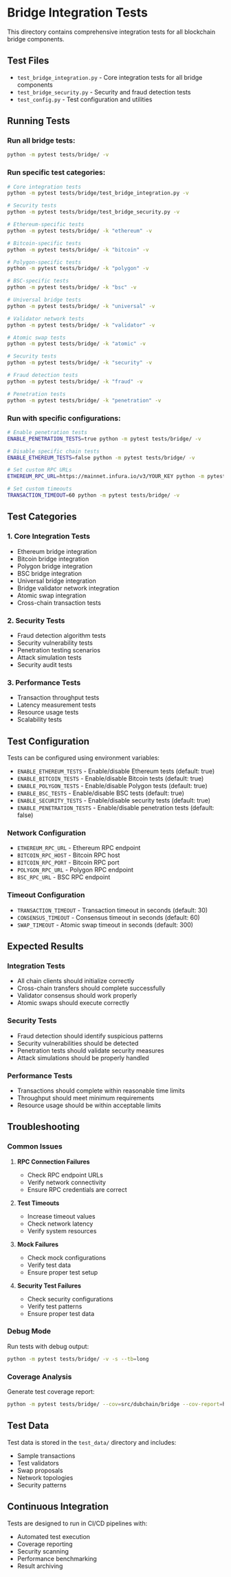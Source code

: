# Bridge Integration Tests

This directory contains comprehensive integration tests for all blockchain bridge components.

## Test Files

- `test_bridge_integration.py` - Core integration tests for all bridge components
- `test_bridge_security.py` - Security and fraud detection tests
- `test_config.py` - Test configuration and utilities

## Running Tests

### Run all bridge tests:
```bash
python -m pytest tests/bridge/ -v
```

### Run specific test categories:
```bash
# Core integration tests
python -m pytest tests/bridge/test_bridge_integration.py -v

# Security tests
python -m pytest tests/bridge/test_bridge_security.py -v

# Ethereum-specific tests
python -m pytest tests/bridge/ -k "ethereum" -v

# Bitcoin-specific tests
python -m pytest tests/bridge/ -k "bitcoin" -v

# Polygon-specific tests
python -m pytest tests/bridge/ -k "polygon" -v

# BSC-specific tests
python -m pytest tests/bridge/ -k "bsc" -v

# Universal bridge tests
python -m pytest tests/bridge/ -k "universal" -v

# Validator network tests
python -m pytest tests/bridge/ -k "validator" -v

# Atomic swap tests
python -m pytest tests/bridge/ -k "atomic" -v

# Security tests
python -m pytest tests/bridge/ -k "security" -v

# Fraud detection tests
python -m pytest tests/bridge/ -k "fraud" -v

# Penetration tests
python -m pytest tests/bridge/ -k "penetration" -v
```

### Run with specific configurations:
```bash
# Enable penetration tests
ENABLE_PENETRATION_TESTS=true python -m pytest tests/bridge/ -v

# Disable specific chain tests
ENABLE_ETHEREUM_TESTS=false python -m pytest tests/bridge/ -v

# Set custom RPC URLs
ETHEREUM_RPC_URL=https://mainnet.infura.io/v3/YOUR_KEY python -m pytest tests/bridge/ -v

# Set custom timeouts
TRANSACTION_TIMEOUT=60 python -m pytest tests/bridge/ -v
```

## Test Categories

### 1. Core Integration Tests
- Ethereum bridge integration
- Bitcoin bridge integration
- Polygon bridge integration
- BSC bridge integration
- Universal bridge integration
- Bridge validator network integration
- Atomic swap integration
- Cross-chain transaction tests

### 2. Security Tests
- Fraud detection algorithm tests
- Security vulnerability tests
- Penetration testing scenarios
- Attack simulation tests
- Security audit tests

### 3. Performance Tests
- Transaction throughput tests
- Latency measurement tests
- Resource usage tests
- Scalability tests

## Test Configuration

Tests can be configured using environment variables:

- `ENABLE_ETHEREUM_TESTS` - Enable/disable Ethereum tests (default: true)
- `ENABLE_BITCOIN_TESTS` - Enable/disable Bitcoin tests (default: true)
- `ENABLE_POLYGON_TESTS` - Enable/disable Polygon tests (default: true)
- `ENABLE_BSC_TESTS` - Enable/disable BSC tests (default: true)
- `ENABLE_SECURITY_TESTS` - Enable/disable security tests (default: true)
- `ENABLE_PENETRATION_TESTS` - Enable/disable penetration tests (default: false)

### Network Configuration
- `ETHEREUM_RPC_URL` - Ethereum RPC endpoint
- `BITCOIN_RPC_HOST` - Bitcoin RPC host
- `BITCOIN_RPC_PORT` - Bitcoin RPC port
- `POLYGON_RPC_URL` - Polygon RPC endpoint
- `BSC_RPC_URL` - BSC RPC endpoint

### Timeout Configuration
- `TRANSACTION_TIMEOUT` - Transaction timeout in seconds (default: 30)
- `CONSENSUS_TIMEOUT` - Consensus timeout in seconds (default: 60)
- `SWAP_TIMEOUT` - Atomic swap timeout in seconds (default: 300)

## Expected Results

### Integration Tests
- All chain clients should initialize correctly
- Cross-chain transfers should complete successfully
- Validator consensus should work properly
- Atomic swaps should execute correctly

### Security Tests
- Fraud detection should identify suspicious patterns
- Security vulnerabilities should be detected
- Penetration tests should validate security measures
- Attack simulations should be properly handled

### Performance Tests
- Transactions should complete within reasonable time limits
- Throughput should meet minimum requirements
- Resource usage should be within acceptable limits

## Troubleshooting

### Common Issues

1. **RPC Connection Failures**
   - Check RPC endpoint URLs
   - Verify network connectivity
   - Ensure RPC credentials are correct

2. **Test Timeouts**
   - Increase timeout values
   - Check network latency
   - Verify system resources

3. **Mock Failures**
   - Check mock configurations
   - Verify test data
   - Ensure proper test setup

4. **Security Test Failures**
   - Check security configurations
   - Verify test patterns
   - Ensure proper test data

### Debug Mode

Run tests with debug output:
```bash
python -m pytest tests/bridge/ -v -s --tb=long
```

### Coverage Analysis

Generate test coverage report:
```bash
python -m pytest tests/bridge/ --cov=src/dubchain/bridge --cov-report=html
```

## Test Data

Test data is stored in the `test_data/` directory and includes:
- Sample transactions
- Test validators
- Swap proposals
- Network topologies
- Security patterns

## Continuous Integration

Tests are designed to run in CI/CD pipelines with:
- Automated test execution
- Coverage reporting
- Security scanning
- Performance benchmarking
- Result archiving
